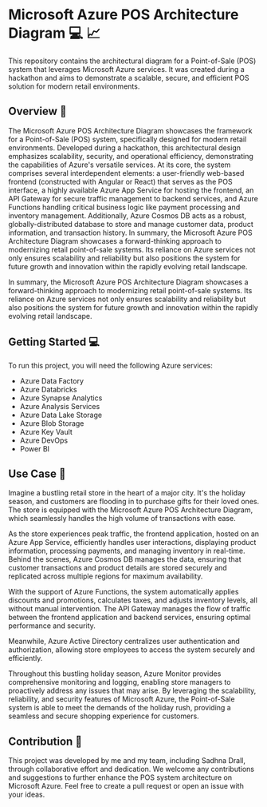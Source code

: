 # Microsoft Azure POS Architecture Diagram :computer: :chart_with_upwards_trend:

This repository contains the architectural diagram for a Point-of-Sale (POS) system that leverages Microsoft Azure services. It was created during a hackathon and aims to demonstrate a scalable, secure, and efficient POS solution for modern retail environments.

## Overview :page_with_curl:

The Microsoft Azure POS Architecture Diagram showcases the framework for a Point-of-Sale (POS) system, specifically designed for modern retail environments. Developed during a hackathon, this architectural design emphasizes scalability, security, and operational efficiency, demonstrating the capabilities of Azure's versatile services. At its core, the system comprises several interdependent elements: a user-friendly web-based frontend (constructed with Angular or React) that serves as the POS interface, a highly available Azure App Service for hosting the frontend, an API Gateway for secure traffic management to backend services, and Azure Functions handling critical business logic like payment processing and inventory management. Additionally, Azure Cosmos DB acts as a robust, globally-distributed database to store and manage customer data, product information, and transaction history. In summary, the Microsoft Azure POS Architecture Diagram showcases a forward-thinking approach to modernizing retail point-of-sale systems. Its reliance on Azure services not only ensures scalability and reliability but also positions the system for future growth and innovation within the rapidly evolving retail landscape.

In summary, the Microsoft Azure POS Architecture Diagram showcases a forward-thinking approach to modernizing retail point-of-sale systems. Its reliance on Azure services not only ensures scalability and reliability but also positions the system for future growth and innovation within the rapidly evolving retail landscape.

## Getting Started :computer:

To run this project, you will need the following Azure services:

- Azure Data Factory
- Azure Databricks
- Azure Synapse Analytics
- Azure Analysis Services
- Azure Data Lake Storage
- Azure Blob Storage
- Azure Key Vault
- Azure DevOps
- Power BI

## Use Case :page_facing_up:

Imagine a bustling retail store in the heart of a major city. It's the holiday season, and customers are flooding in to purchase gifts for their loved ones. The store is equipped with the Microsoft Azure POS Architecture Diagram, which seamlessly handles the high volume of transactions with ease.

As the store experiences peak traffic, the frontend application, hosted on an Azure App Service, efficiently handles user interactions, displaying product information, processing payments, and managing inventory in real-time. Behind the scenes, Azure Cosmos DB manages the data, ensuring that customer transactions and product details are stored securely and replicated across multiple regions for maximum availability.

With the support of Azure Functions, the system automatically applies discounts and promotions, calculates taxes, and adjusts inventory levels, all without manual intervention. The API Gateway manages the flow of traffic between the frontend application and backend services, ensuring optimal performance and security.

Meanwhile, Azure Active Directory centralizes user authentication and authorization, allowing store employees to access the system securely and efficiently.

Throughout this bustling holiday season, Azure Monitor provides comprehensive monitoring and logging, enabling store managers to proactively address any issues that may arise. By leveraging the scalability, reliability, and security features of Microsoft Azure, the Point-of-Sale system is able to meet the demands of the holiday rush, providing a seamless and secure shopping experience for customers.


## Contribution :vulcan_salute:

This project was developed by me and my team, including Sadhna Drall, through collaborative effort and dedication. We welcome any contributions and suggestions to further enhance the POS system architecture on Microsoft Azure. Feel free to create a pull request or open an issue with your ideas.

